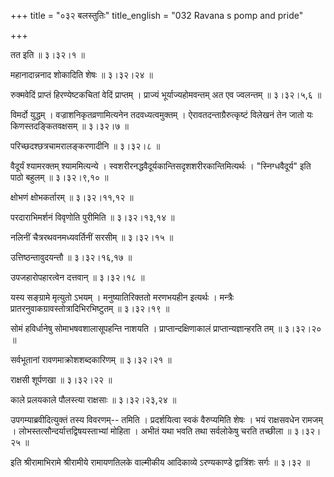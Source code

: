 +++
title = "०३२ बलस्तुतिः"
title_english = "032 Ravana s pomp and pride"

+++


तत इति  ॥  ३।३२।१  ॥   

  

महानादान्ननाद शोकादिति शेषः  ॥  ३।३२।२४  ॥   

  

रुक्मवेदिं प्राप्तं हिरण्येष्टकचितां वेदिं प्राप्तम् । प्राज्यं
भूर्याज्यहोमवन्तम् अत एव ज्वलन्तम्  ॥  ३।३२।५,६  ॥   

  

विमर्दो युद्धम् । वज्राशनिकृतव्रणामित्यनेन तदवध्यत्वमुक्तम् ।
ऐरावतदन्ताग्रैरुत्कृष्टं विलेखनं तेन जातो यः किणस्तदङ्कितवक्षसम्  ॥ 
३।३२।७  ॥   

  

परिच्छदश्छत्रचामरालङ्करणादीनि  ॥  ३।३२।८  ॥   

  

वैदूर्यं श्यामरक्तम् श्याममित्यन्ये ।
स्वशरीरनद्धवैदूर्यकान्तिसदृशशरीरकान्तिमित्यर्थः । "स्निग्धवैदूर्य" इति
पाठो बहुलम्  ॥  ३।३२।९,१०  ॥   

  

क्षोभणं क्षोभकर्तारम्  ॥  ३।३२।११,१२  ॥   

  

परदाराभिमर्शनं विवृणोति पुरीमिति  ॥  ३।३२।१३,१४  ॥   

  

नलिनीं चैत्ररथवनमध्यवर्तिनीं सरसीम्  ॥  ३।३२।१५  ॥   

  

उत्तिष्ठन्तावुदयन्तौ  ॥  ३।३२।१६,१७  ॥   

  

उपजहारोपहारत्वेन दत्तवान्  ॥  ३।३२।१८  ॥   

  

यस्य सङ्ग्रामे मृत्युतो ऽभयम् । मनुष्यातिरिक्ततो मरणभयहीन इत्यर्थः ।
मन्त्रैः प्रातरनुवाकग्रावस्तोत्रादिभिरभिष्टुतम्  ॥  ३।३२।१९  ॥   

  

सोमं हविर्धानेषु सोमाभषवशालासूपहन्ति नाशयति । प्राप्तान्दक्षिणाकालं
प्राप्तान्यज्ञान्हरति तम्  ॥  ३।३२।२०  ॥   

  

सर्वभूतानां रावणमाक्रोशशब्दकारिणम्  ॥  ३।३२।२१  ॥   

  

राक्षसी शूर्पणखा  ॥  ३।३२।२२  ॥   

  

काले प्रलयकाले पौलस्त्या राक्षसाः  ॥  ३।३२।२३,२४  ॥   

  

उपगम्याब्रवीदित्युक्तं तस्य विवरणम्-- तमिति । प्रदर्शयित्वा स्वकं
वैरुप्यमिति शेषः । भयं राक्षसवधेन रामजम् ।
लोभस्तत्सौन्दर्यात्तद्विषयस्ताभ्यां मोहिता । अभीतं यथा भवति तथा
सर्वलोकेषु चरति तच्छीला  ॥  ३।३२।२५  ॥   

  

इति श्रीरामाभिरामे श्रीरामीये रामायणतिलके वाल्मीकीय आदिकाव्ये
ऽरण्यकाण्डे द्वात्रिंशः सर्गः  ॥  ३।३२  ॥   

  


